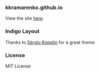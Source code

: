### kkramarenko.github.io
View the site [here](http://kkramarenko.github.io).

### Indigo Layout 
Thanks to [Sérgio Kopplin](https://github.com/sergiokopplin) for a great theme

### License
MIT License
